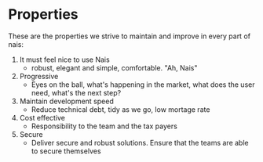 # Properties

These are the properties we strive to maintain and improve in every part of nais:

1. It must feel nice to use Nais
    - robust, elegant and simple, comfortable. "Ah, Nais"
2. Progressive 
    - Eyes on the ball, what's happening in the market, what does the user need, what's the next step?
3. Maintain development speed
    - Reduce technical debt, tidy as we go, low mortage rate
4. Cost effective
    - Responsibility to the team and the tax payers
5. Secure
    - Deliver secure and robust solutions. Ensure that the teams are able to secure themselves